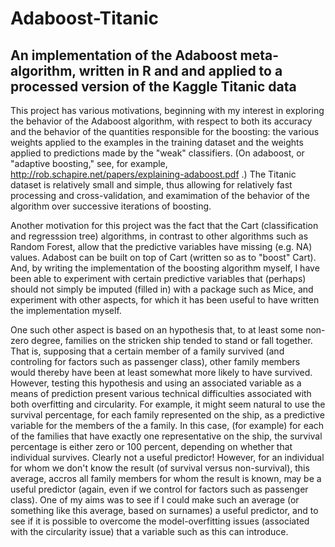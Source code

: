 # Adaboost-Titanic
## An implementation of the Adaboost meta-algorithm, written in R and and applied to a processed version of the Kaggle Titanic data

This project has various motivations, beginning with my interest in exploring the behavior of the Adaboost algorithm, with respect to
both its accuracy and the behavior of the quantities responsible for the boosting: the various weights applied to the examples
in the training dataset and the weights applied to predictions made by the "weak" classifiers. (On adaboost, or "adaptive boosting," 
see, for example, http://rob.schapire.net/papers/explaining-adaboost.pdf .)  The Titanic dataset is relatively small and simple, thus
allowing for relatively fast processing and cross-validation, and examimation of the behavior of the algorithm over successive iterations
of boosting.

Another motivation for this project was the fact that the Cart (classification and regresssion tree) algorithms, in contrast to other 
algorithms such as Random Forest, allow that the predictive variables have missing (e.g. NA) values. Adabost can be built on top of Cart 
(written so as to "boost" Cart). And, by writing the implementation of the boosting algorithm myself, I have been able to experiment with
certain predictive variables that (perhaps) should not simply be imputed (filled in) with a package such as Mice, and experiment with other aspects, for which it has been useful to have written the implementation myself.

One such other aspect is based on an hypothesis that, to at least some non-zero degree, families on the stricken ship tended to stand
or fall together. That is, supposing that a certain member of a family survived (and controling for factors such as passenger class), 
other family members would thereby have been at least somewhat more likely to have survived. However, testing this hypothesis 
and using an associated variable as a means of prediction present various technical difficulties associated with both overfitting and 
circularity. For example, it might seem natural to use the survival percentage, for each family represented on the ship, as a predictive
variable for the members of the a family. In this case, (for example) for each of the families that have exactly one representative on the
ship, the survival percentage is either zero or 100 percent, depending on whether that individual survives. Clearly not a useful predictor!
However, for an individual for whom we don't know the result (of survival versus non-survival), this average, accros all family members for whom the result is known, may be a useful predictor
(again, even if we control for factors such as passenger class). One of my aims was to see if I could make such an average (or something like this
average, based on surnames) a useful predictor, and to see if it is possible to overcome the model-overfitting issues (associated with the circularity issue) that a variable such as this can
introduce.


